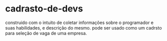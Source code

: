 # cadrasto-de-devs
construido com o intuito de coletar informações sobre o programador e suas habilidades, e descrição do mesmo. pode ser usado como um cadrsto para seleção de vaga de uma empresa.
